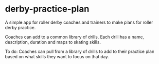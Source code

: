 # derby-practice-plan

A simple app for roller derby coaches and trainers to make plans for roller derby practice. 

Coaches can add to a common library of drills. Each drill has a name, description, duration and maps to skating skills. 

To do:
Coaches can pull from a library of drills to add to their practice plan based on what skills they want to focus on that day.